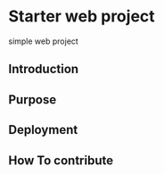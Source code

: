 # Starter web project
simple web project

## Introduction

## Purpose 

## Deployment

## How To contribute 